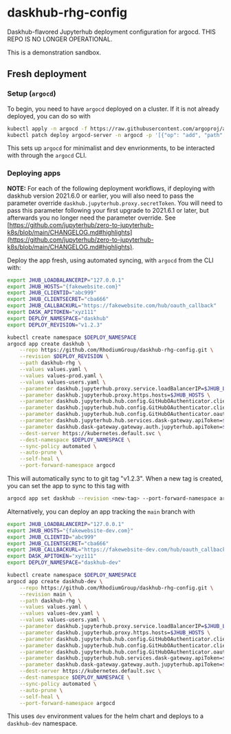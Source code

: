 # daskhub-rhg-config
Daskhub-flavored Jupyterhub deployment configuration for argocd. THIS REPO IS NO LONGER OPERATIONAL.

This is a demonstration sandbox.

## Fresh deployment

### Setup (`argocd`)
To begin, you need to have `argocd` deployed on a cluster. If it is not already deployed, you can do so with

```bash
kubectl apply -n argocd -f https://raw.githubusercontent.com/argoproj/argo-cd/stable/manifests/install.yaml
kubectl patch deploy argocd-server -n argocd -p '[{"op": "add", "path": "/spec/template/spec/containers/0/command/-", "value": "--disable-auth"}]' --type json
```

This sets up `argocd` for minimalist and dev envrionments, to be interacted with through the `argocd` CLI.

### Deploying apps

**NOTE:** For each of the following deployment workflows, if deploying with daskhub version 2021.6.0 or earlier, you will also need to pass the parameter override `daskhub.jupyterhub.proxy.secretToken`. You will need to pass this parameter following your first upgrade to 2021.6.1 or later, but afterwards you no longer need the parameter override. See [https://github.com/jupyterhub/zero-to-jupyterhub-k8s/blob/main/CHANGELOG.md#highlights](https://github.com/jupyterhub/zero-to-jupyterhub-k8s/blob/main/CHANGELOG.md#highlights).

Deploy the app fresh, using automated syncing, with `argocd` from the CLI with:

```bash
export JHUB_LOADBALANCERIP="127.0.0.1"
export JHUB_HOSTS="{fakewebsite.com}"
export JHUB_CLIENTID="abc999"
export JHUB_CLIENTSECRET="cba666"
export JHUB_CALLBACKURL="https://fakewebsite.com/hub/oauth_callback"
export DASK_APITOKEN="xyz111"
export DEPLOY_NAMESPACE="daskhub"
export DEPLOY_REVISION="v1.2.3"

kubectl create namespace $DEPLOY_NAMESPACE
argocd app create daskhub \
    --repo https://github.com/RhodiumGroup/daskhub-rhg-config.git \
    --revision $DEPLOY_REVISION \
    --path daskhub-rhg \
    --values values.yaml \
    --values values-prod.yaml \
    --values values-users.yaml \
    --parameter daskhub.jupyterhub.proxy.service.loadBalancerIP=$JHUB_LOADBALANCERIP \
    --parameter daskhub.jupyterhub.proxy.https.hosts=$JHUB_HOSTS \
    --parameter daskhub.jupyterhub.hub.config.GitHubOAuthenticator.client_id=$JHUB_CLIENTID \
    --parameter daskhub.jupyterhub.hub.config.GitHubOAuthenticator.client_secret=$JHUB_CLIENTSECRET \
    --parameter daskhub.jupyterhub.hub.config.GitHubOAuthenticator.oauth_callback_url=$JHUB_CALLBACKURL \
    --parameter daskhub.jupyterhub.hub.services.dask-gateway.apiToken=$DASK_APITOKEN \
    --parameter daskhub.dask-gateway.gateway.auth.jupyterhub.apiToken=$DASK_APITOKEN \
    --dest-server https://kubernetes.default.svc \
    --dest-namespace $DEPLOY_NAMESPACE \
    --sync-policy automated \
    --auto-prune \
    --self-heal \
    --port-forward-namespace argocd
```

This will automatically sync to to git tag "v1.2.3". When a new tag is created, you can set the app to sync to this tag with

```bash
argocd app set daskhub --revision <new-tag> --port-forward-namespace argocd
```


Alternatively, you can deploy an app tracking the `main` branch with

```bash
export JHUB_LOADBALANCERIP="127.0.0.1"
export JHUB_HOSTS="{fakewebsite-dev.com}"
export JHUB_CLIENTID="abc999"
export JHUB_CLIENTSECRET="cba666"
export JHUB_CALLBACKURL="https://fakewebsite-dev.com/hub/oauth_callback"
export DASK_APITOKEN="xyz111"
export DEPLOY_NAMESPACE="daskhub-dev"

kubectl create namespace $DEPLOY_NAMESPACE
argocd app create daskhub-dev \
    --repo https://github.com/RhodiumGroup/daskhub-rhg-config.git \
    --revision main \
    --path daskhub-rhg \
    --values values.yaml \
    --values values-dev.yaml \
    --values values-users.yaml \
    --parameter daskhub.jupyterhub.proxy.service.loadBalancerIP=$JHUB_LOADBALANCERIP \
    --parameter daskhub.jupyterhub.proxy.https.hosts=$JHUB_HOSTS \
    --parameter daskhub.jupyterhub.hub.config.GitHubOAuthenticator.client_id=$JHUB_CLIENTID \
    --parameter daskhub.jupyterhub.hub.config.GitHubOAuthenticator.client_secret=$JHUB_CLIENTSECRET \
    --parameter daskhub.jupyterhub.hub.config.GitHubOAuthenticator.oauth_callback_url=$JHUB_CALLBACKURL \
    --parameter daskhub.jupyterhub.hub.services.dask-gateway.apiToken=$DASK_APITOKEN \
    --parameter daskhub.dask-gateway.gateway.auth.jupyterhub.apiToken=$DASK_APITOKEN \
    --dest-server https://kubernetes.default.svc \
    --dest-namespace $DEPLOY_NAMESPACE \
    --sync-policy automated \
    --auto-prune \
    --self-heal \
    --port-forward-namespace argocd
```

This uses `dev` environment values for the helm chart and deploys to a `daskhub-dev` namespace.
